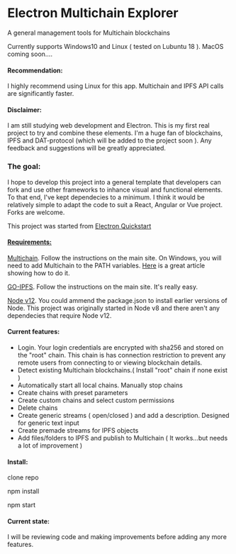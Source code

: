    <h1>Electron Multichain Explorer</h1>
A general management tools for Multichain blockchains

Currently supports Windows10 and Linux ( tested on Lubuntu 18 ). MacOS coming soon.... 

<h4>
    Recommendation:
</h4>

I highly recommend using Linux for this app. Multichain and IPFS API calls are significantly faster.
<h4>
    Disclaimer:
</h4>
I am still studying web development and Electron. This is my first real project to try and combine these elements. I'm a huge fan of blockchains, IPFS and DAT-protocol (which will be added to the project soon ). Any feedback and suggestions will be greatly appreciated. 
 
<h3>The goal:</h3>
I hope to develop this project into a general template that developers can fork and use other frameworks to inhance visual and functional elements. To that end, I've kept dependecies to a minimum. I think it would be relatively simple to adapt the code to suit a React, Angular or Vue project. Forks are welcome. 
   
<p>
   This project was started from <a href="https://github.com/electron/electron-quick-start" target="blank">Electron Quickstart
</p>

<h4>
    Requirements:
</h4>

<a href="https://www.multichain.com/download-install/" target="blank">Multichain</a>. Follow the instructions on the main site. 
On Windows, you will need to add Multichain to the PATH variables. 
<a href="https://www.multichain.com/download-install/" target="blank">Here</a> is a great article showing how to do it.

<a href="https://dist.ipfs.io/#go-ipfs" target="blank">GO-IPFS</a>. Follow the instructions on the main site. It's really easy.

<a href="https://nodejs.org/en/" target="blank">Node v12</a>. You could ammend the package.json to install earlier versions of Node. This project was originally started in Node v8 and there aren't any dependecies that require Node v12.

<h4>
    Current features:
</h4>

 <ul>
   <li>Login. Your login credentials are encrypted with sha256 and stored on the "root" chain. This chain is has connection      restriction to prevent any remote users from connecting to or viewing blockchain details.</li>
   <li>Detect existing Multichain blockchains.( Install "root" chain if none exist )</li>
   <li>Automatically start all local chains. Manually stop chains</li>   
   <li>Create chains with preset parameters</li>
   <li>Create custom chains and select custom permissions</li>
   <li>Delete chains</li>
   <li>Create generic streams ( open/closed ) and add a description. Designed for generic text input</li>
   <li>Create premade streams for IPFS objects</li>
   <li>Add files/folders to IPFS and publish to Multichain ( It works...but needs a lot of improvement )</li>
</ul>

<h4>Install: </h4>

clone repo

npm install

npm start


<h4>
    Current state:
</h4>

I will be reviewing code and making improvements before adding any more features. 
